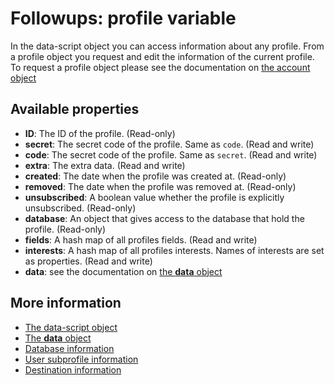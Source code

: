 # Followups: **profile** variable

In the data-script object you can access information about any profile. 
From a profile object you request and edit the information of the current 
profile. To request a profile object please see the documentation on [the account object](./followups-scripting-copernica)

## Available properties

* **ID**: The ID of the profile. (Read-only)
* **secret**: The secret code of the profile. Same as `code`. (Read and write)
* **code**: The secret code of the profile. Same as `secret`. (Read and write)
* **extra**: The extra data. (Read and write)
* **created**: The date when the profile was created at. (Read-only)
* **removed**: The date when the profile was removed at. (Read-only)
* **unsubscribed**: A boolean value whether the profile is explicitly unsubscribed. (Read-only)
* **database**: An object that gives access to the database that hold the profile. (Read-only)
* **fields**: A hash map of all profiles fields. (Read and write)
* **interests**: A hash map of all profiles interests. Names of interests are
  set as properties. (Read and write)
* **data**: see the documentation on [the **data** object](./followups-scripting-data)

## More information
* [The data-script object](./followups-scripting)
* [The **data** object](./followups-scripting-data)
* [Database information](./followups-scripting-database)
* [User subprofile information](./followups-scripting-subprofile)
* [Destination information](./followups-scripting-destination)
